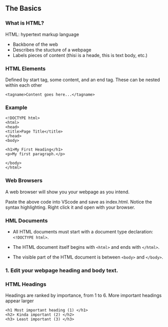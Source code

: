 ## The Basics

### What is HTML?

HTML: hypertext markup language 
* Backbone of the web
* Describes the stucture of a webpage
* Labels pieces of content (thisi is a heade, this is text body, etc.)

### HTML Elements

Defined by start tag, some content, and an end tag. These can be nested within each other

```
<tagname>Content goes here...</tagname>
```

### Example

```
<!DOCTYPE html>
<html>
<head>
<title>Page Title</title>
</head>
<body>

<h1>My First Heading</h1>
<p>My first paragraph.</p>

</body>
</html>
```

### Web Browsers

A web browser will show you your webpage as you intend. 

Paste the above code into VScode and save as index.html. Notice the syntax highlighting. Right click it and open with your browser. 

### HML Documents

* All HTML documents must start with a document type declaration: ```<!DOCTYPE html>```.

* The HTML document itself begins with ```<html>``` and ends with ```</html>```.

* The visible part of the HTML document is between ```<body>``` and ```</body>```.

### 1. Edit your webpage heading and body text.



### HTML Headings

Headings are ranked by importance, from 1 to 6. More important headings appear larger

```
<h1 Most important heading (1) </h1>
<h2> Kinda important (2) </h2>
<h3> Least important (3) </h3>
```






